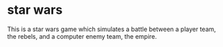 # star wars
This is a star wars game which simulates a battle between a player team, the rebels, and a computer enemy team, the empire.
